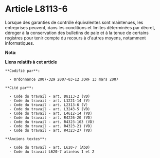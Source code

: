 # Article L8113-6

Lorsque des garanties de contrôle équivalentes sont maintenues, les entreprises peuvent, dans les conditions et limites
déterminées par décret, déroger à la conservation des bulletins de paie et à la tenue de certains registres pour tenir compte
du recours à d'autres moyens, notamment informatiques.

**Nota:**



**Liens relatifs à cet article**

	**Codifié par**:

	  - Ordonnance 2007-329 2007-03-12 JORF 13 mars 2007

	**Cité par**:

	  - Code du travail - art. D8113-2 (VD)
	  - Code du travail - art. L1221-14 (V)
	  - Code du travail - art. L2313-6 (V)
	  - Code du travail - art. L3243-5 (VD)
	  - Code du travail - art. L4612-14 (VD)
	  - Code du travail - art. R4226-20 (VD)
	  - Code du travail - art. R4323-103 (VD)
	  - Code du travail - art. R4323-21 (VD)
	  - Code du travail - art. R4323-27 (VD)

	**Anciens textes**:

	  - Code du travail - art. L620-7 (AbD)
	  - Code du travail L620-7 alinéas 1 et 2
